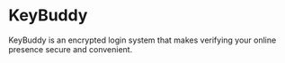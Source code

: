 # KeyBuddy
KeyBuddy is an encrypted login system that makes verifying your online presence secure and convenient.
